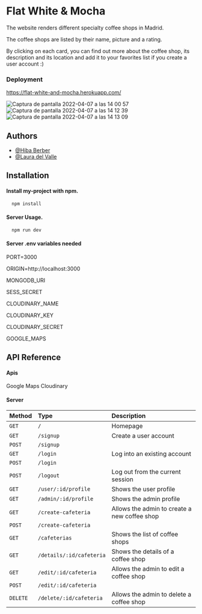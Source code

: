 
# Flat White & Mocha

The website renders different specialty coffee shops in Madrid.

The coffee shops are listed by their name, picture and a rating.

By clicking on each card, you can find out more about the coffee shop, its description and its location and add it to your favorites list if you create a user account :)

### Deployment
https://flat-white-and-mocha.herokuapp.com/

![Captura de pantalla 2022-04-07 a las 14 00 57](https://user-images.githubusercontent.com/86075066/162196106-6ce18d94-a3b8-47c6-ab3d-c28f8d7504c1.png)
![Captura de pantalla 2022-04-07 a las 14 12 39](https://user-images.githubusercontent.com/86075066/162196130-dad90b87-29f6-48c0-b3be-9ce164d80ac5.png)
![Captura de pantalla 2022-04-07 a las 14 13 09](https://user-images.githubusercontent.com/86075066/162196149-8651a809-0f6e-4c4d-a31c-179c409064fd.png)


## Authors
- [@Hiba Berber](https://github.com/Hibaber)
- [@Laura del Valle](https://github.com/LDVB)

## Installation

#### Install my-project with npm.
```bash
  npm install
```
#### Server Usage.
```bash
  npm run dev
```
#### Server .env variables needed
PORT=3000

ORIGIN=http://localhost:3000

MONGODB_URI

SESS_SECRET

CLOUDINARY_NAME

CLOUDINARY_KEY

CLOUDINARY_SECRET

GOOGLE_MAPS

## API Reference

#### Apis
Google Maps
Cloudinary 

#### Server
| Method      | Type                    | Description
| :--------   | :-------                | :--------------------------------
|   `GET`     | `/`                     |  Homepage
|   `GET`     | `/signup`               |  Create a user account 
|   `POST`    | `/signup`               |
|   `GET`     | `/login`                |  Log into an existing account
|   `POST`    | `/login`                |
|   `POST`    | `/logout`               |  Log out from the current session
|   `GET`     | `/user/:id/profile`     |  Shows the user profile
|   `GET`     | `/admin/:id/profile`    |  Shows the admin profile
|   `GET`     | `/create-cafeteria`     |  Allows the admin to create a new coffee shop
|   `POST`    | `/create-cafeteria`     |
|   `GET`     | `/cafeterias`           |  Shows the list of coffee shops
|   `GET`     | `/details/:id/cafeteria`|  Shows the details of a coffee shop
|   `GET`     | `/edit/:id/cafeteria`   |  Allows the admin to  edit a coffee shop 
|   `POST`    | `/edit/:id/cafeteria`   | 
|   `DELETE`  | `/delete/:id/cafeteria` |  Allows the admin to  delete a coffee shop 
